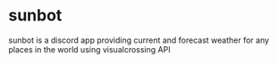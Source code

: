 # sunbot
sunbot is a discord app providing current and forecast weather for any places in the world using visualcrossing API 
